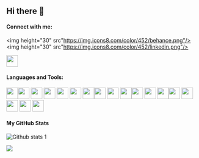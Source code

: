 ## Hi there 👋

<!--
**berk00/berk00** is a ✨ _special_ ✨ repository because its `README.md` (this file) appears on your GitHub profile.

Here are some ideas to get you started:

- 🔭 I’m currently working on ...
- 🌱 I’m currently learning ...
- 👯 I’m looking to collaborate on ...
- 🤔 I’m looking for help with ...
- 💬 Ask me about ...
- 📫 How to reach me: ...
- 😄 Pronouns: ...
- ⚡ Fun fact: ...
-->


#### Connect with me:

 <img height="30" src"https://img.icons8.com/color/452/behance.png"/><img height="30" src"https://img.icons8.com/color/452/linkedin.png"/>

 <img height="30" src="https://img.icons8.com/color/452/c-sharp-logo.png"/>
 


#### Languages and Tools:


  <img height="30" src="https://img.icons8.com/color/452/c-sharp-logo.png"/><img height="30" src="https://img.icons8.com/color/452/c-plus-plus-logo.png"/> <img height="30" src="https://img.icons8.com/color/344/visual-studio--v2.png"/>  <img height="30" src="https://img.icons8.com/color/344/visual-studio-code-2019.png"/> <img height="30" src="https://img.icons8.com/color/452/javascript--v1.png"/> <img height="30" src="https://img.icons8.com/color/452/css3.png"/> <img height="30" src="https://img.icons8.com/color/344/html-5--v1.png"/><img height="30" src="https://img.icons8.com/color/452/java-coffee-cup-logo--v1.png"/> <img height="30" src="https://img.icons8.com/color/452/mysql-logo.png"/> <img height="30" src="https://img.icons8.com/color/452/google-firebase-console.png"/><img height="30" src="https://img.icons8.com/color/452/microsoft-sql-server.png"/> <img height="30" src="https://img.icons8.com/color/452/unity.png"/>  <img height="30" src="https://img.icons8.com/color/344/dart.png"/><img height="30" src="https://img.icons8.com/color/452/flutter.png"/> <img height="30" src="https://img.icons8.com/color/452/javascript--v1.png"/><img height="30" src="https://cdn-icons-png.flaticon.com/512/5968/5968332.png"/>   <img height="30" src="https://cdn-icons-png.flaticon.com/512/5968/5968525.png"/>    <img height="30" src="https://cdn-icons-png.flaticon.com/512/5968/5968520.png"/>



   





  
    
 



    


      
    



#### My GitHub Stats
![Github stats 1](https://github-readme-stats.vercel.app/api?username=berk00&show_icons=true&theme=github_dark) 

![](https://komarev.com/ghpvc/?username=berk00)
